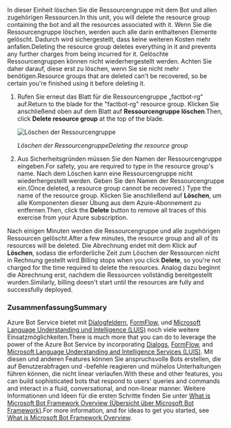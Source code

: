 <span data-ttu-id="651e6-101">In dieser Einheit löschen Sie die Ressourcengruppe mit dem Bot und allen zugehörigen Ressourcen.</span><span class="sxs-lookup"><span data-stu-id="651e6-101">In this unit, you will delete the resource group containing the bot and all the resources associated with it.</span></span> <span data-ttu-id="651e6-102">Wenn Sie die Ressourcengruppe löschen, werden auch alle darin enthaltenen Elemente gelöscht. Dadurch wird sichergestellt, dass keine weiteren Kosten mehr anfallen.</span><span class="sxs-lookup"><span data-stu-id="651e6-102">Deleting the resource group deletes everything in it and prevents any further charges from being incurred for it.</span></span> <span data-ttu-id="651e6-103">Gelöschte Ressourcengruppen können nicht wiederhergestellt werden. Achten Sie daher darauf, diese erst zu löschen, wenn Sie sie nicht mehr benötigen.</span><span class="sxs-lookup"><span data-stu-id="651e6-103">Resource groups that are deleted can't be recovered, so be certain you're finished using it before deleting it.</span></span>

<!---TODO: Do we need cleanup instructions for free education access?--->

1. <span data-ttu-id="651e6-104">Rufen Sie erneut das Blatt für die Ressourcengruppe „factbot-rg“ auf.</span><span class="sxs-lookup"><span data-stu-id="651e6-104">Return to the blade for the "factbot-rg" resource group.</span></span> <span data-ttu-id="651e6-105">Klicken Sie anschließend oben auf dem Blatt auf **Ressourcengruppe löschen**.</span><span class="sxs-lookup"><span data-stu-id="651e6-105">Then, click **Delete resource group** at the top of the blade.</span></span>

    ![Löschen der Ressourcengruppe](../media-draft/9-delete-resource-group.png)

    <span data-ttu-id="651e6-107">_Löschen der Ressourcengruppe_</span><span class="sxs-lookup"><span data-stu-id="651e6-107">_Deleting the resource group_</span></span>

1. <span data-ttu-id="651e6-108">Aus Sicherheitsgründen müssen Sie den Namen der Ressourcengruppe eingeben.</span><span class="sxs-lookup"><span data-stu-id="651e6-108">For safety, you are required to type in the resource group's name.</span></span> <span data-ttu-id="651e6-109">Nach dem Löschen kann eine Ressourcengruppe nicht wiederhergestellt werden. Geben Sie den Namen der Ressourcengruppe ein.</span><span class="sxs-lookup"><span data-stu-id="651e6-109">(Once deleted, a resource group cannot be recovered.) Type the name of the resource group.</span></span> <span data-ttu-id="651e6-110">Klicken Sie anschließend auf **Löschen**, um alle Komponenten dieser Übung aus dem Azure-Abonnement zu entfernen.</span><span class="sxs-lookup"><span data-stu-id="651e6-110">Then, click the **Delete** button to remove all traces of this exercise from your Azure subscription.</span></span>

<span data-ttu-id="651e6-111">Nach einigen Minuten werden die Ressourcengruppe und alle zugehörigen Ressourcen gelöscht.</span><span class="sxs-lookup"><span data-stu-id="651e6-111">After a few minutes, the resource group and all of its resources will be deleted.</span></span> <span data-ttu-id="651e6-112">Die Abrechnung endet mit dem Klick auf **Löschen**, sodass die erforderliche Zeit zum Löschen der Ressourcen nicht in Rechnung gestellt wird.</span><span class="sxs-lookup"><span data-stu-id="651e6-112">Billing stops when you click **Delete**, so you're not charged for the time required to delete the resources.</span></span> <span data-ttu-id="651e6-113">Analog dazu beginnt die Abrechnung erst, nachdem die Ressourcen vollständig bereitgestellt wurden.</span><span class="sxs-lookup"><span data-stu-id="651e6-113">Similarly, billing doesn't start until the resources are fully and successfully deployed.</span></span>

### <a name="summary"></a><span data-ttu-id="651e6-114">Zusammenfassung</span><span class="sxs-lookup"><span data-stu-id="651e6-114">Summary</span></span>

<span data-ttu-id="651e6-115">Azure Bot Service bietet mit [Dialogfeldern](http://aihelpwebsite.com/Blog/EntryId/9/Introduction-To-Using-Dialogs-With-The-Microsoft-Bot-Framework), [FormFlow](https://blogs.msdn.microsoft.com/uk_faculty_connection/2016/07/14/building-a-microsoft-bot-using-microsoft-bot-framework-using-formflow/), und [Microsoft Language Understanding und Intelligence (LUIS)](https://docs.botframework.com/node/builder/guides/understanding-natural-language/) noch viele weitere Einsatzmöglichkeiten.</span><span class="sxs-lookup"><span data-stu-id="651e6-115">There is much more that you can do to leverage the power of the Azure Bot Service by incorporating [Dialogs](http://aihelpwebsite.com/Blog/EntryId/9/Introduction-To-Using-Dialogs-With-The-Microsoft-Bot-Framework), [FormFlow](https://blogs.msdn.microsoft.com/uk_faculty_connection/2016/07/14/building-a-microsoft-bot-using-microsoft-bot-framework-using-formflow/), and [Microsoft Language Understanding and Intelligence Services (LUIS)](https://docs.botframework.com/node/builder/guides/understanding-natural-language/).</span></span> <span data-ttu-id="651e6-116">Mit diesen und anderen Features können Sie anspruchsvolle Bots erstellen, die auf Benutzerabfragen und -befehle reagieren und mühelos Unterhaltungen führen können, die nicht linear verlaufen.</span><span class="sxs-lookup"><span data-stu-id="651e6-116">With these and other features, you can build sophisticated bots that respond to users' queries and commands and interact in a fluid, conversational, and non-linear manner.</span></span> <span data-ttu-id="651e6-117">Weitere Informationen und Ideen für die ersten Schritte finden Sie unter [What is Microsoft Bot Framework Overview (Übersicht über Microsoft Bot Framework)](https://blogs.msdn.microsoft.com/uk_faculty_connection/2016/04/05/what-is-microsoft-bot-framework-overview/).</span><span class="sxs-lookup"><span data-stu-id="651e6-117">For more information, and for ideas to get you started, see [What is Microsoft Bot Framework Overview](https://blogs.msdn.microsoft.com/uk_faculty_connection/2016/04/05/what-is-microsoft-bot-framework-overview/).</span></span>